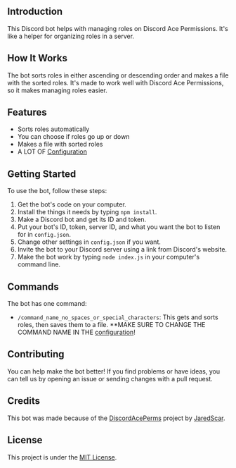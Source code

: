 ## Introduction
This Discord bot helps with managing roles on Discord Ace Permissions. It's like a helper for organizing roles in a server.

## How It Works
The bot sorts roles in either ascending or descending order and makes a file with the sorted roles. It's made to work well with Discord Ace Permissions, so it makes managing roles easier.

## Features
- Sorts roles automatically
- You can choose if roles go up or down
- Makes a file with sorted roles
- A LOT OF [Configuration](config.json)

## Getting Started
To use the bot, follow these steps:
1. Get the bot's code on your computer.
2. Install the things it needs by typing `npm install`.
3. Make a Discord bot and get its ID and token.
4. Put your bot's ID, token, server ID, and what you want the bot to listen for in `config.json`.
5. Change other settings in `config.json` if you want.
6. Invite the bot to your Discord server using a link from Discord's website.
7. Make the bot work by typing `node index.js` in your computer's command line.

## Commands
The bot has one command:
- `/command_name_no_spaces_or_special_characters`: This gets and sorts roles, then saves them to a file. **MAKE SURE TO CHANGE THE COMMAND NAME IN THE [configuration](config.json)!

## Contributing
You can help make the bot better! If you find problems or have ideas, you can tell us by opening an issue or sending changes with a pull request.

## Credits
This bot was made because of the [DiscordAcePerms](https://github.com/JaredScar/DiscordAcePerms) project by [JaredScar](https://github.com/JaredScar/).

## License
This project is under the [MIT License](LICENSE).
